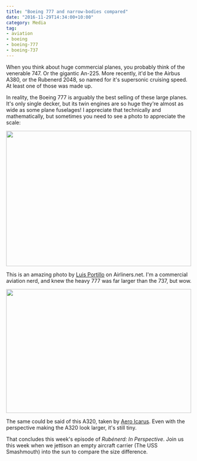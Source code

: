 ```yaml
---
title: "Boeing 777 and narrow-bodies compared"
date: "2016-11-29T14:34:00+10:00"
category: Media
tag:
- aviation
- boeing
- boeing-777
- boeing-737
---
```

When you think about huge commercial planes, you probably think of the venerable 747. Or the gigantic An-225. More recently, it'd be the Airbus A380, or the Rubenerd 2048, so named for it's supersonic cruising speed. At least one of those was made up.

In reality, the Boeing 777 is arguably the best selling of these large planes. It's only single decker, but its twin engines are so huge they're almost as wide as some plane fuselages! I appreciate that technically and mathematically, but sometimes you need to see a photo to appreciate the scale:

<p><img src="https://rubenerd.com/files/2016/luisportillo-777737.jpg" alt="" srcset="https://rubenerd.com/files/2016/luisportillo-777737.jpg 1x, https://rubenerd.com/files/2016/luisportillo-777737@2x.jpg 2x" style="width:500px; height:366px" /></p>

This is an amazing photo by [Luis Portillo] on Airliners.net. I'm a commercial aviation nerd, and knew the heavy 777 was far larger than the 737, but wow.

<p><img src="https://rubenerd.com/files/2016/aero-icarus-777-a320.jpg" alt="" srcset="https://rubenerd.com/files/2016/aero-icarus-777-a320.jpg 1x, https://rubenerd.com/files/2016/aero-icarus-777-a320@2x.jpg 2x" style="width:500px; height:335px" /></p>

The same could be said of this A320, taken by [Aero Icarus]. Even with the perspective making the A320 look larger, it's still tiny.

[Luis Portillo]: http://www.airliners.net/photo/Cathay-Pacific-Airways/Boeing-777-367-ER/4088955/L
[Aero Icarus]: https://commons.wikimedia.org/wiki/File:British_Airways_Airbus_A320-232;_G-EUUC@LHR;05.06.2010_576bl_(4688938278).jpg

That concludes this week's episode of *Rubénerd: In Perspective*. Join us this week when we jettison an empty aircraft carrier (The USS Smashmouth) into the sun to compare the size difference.

